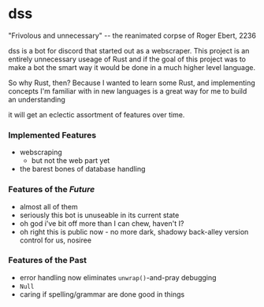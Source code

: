 # dss

"Frivolous and unnecessary" -- the reanimated corpse of Roger Ebert, 2236

dss is a bot for discord that started out as a webscraper. This project is an entirely unnecessary useage of Rust and if
the goal of this project was to make a bot the smart way it would be done in a much higher level language.

So why Rust, then? Because I wanted to learn some Rust, and implementing concepts I'm familiar with in new languages is
a great way for me to build an understanding

it will get an eclectic assortment of features over time.

### Implemented Features

* webscraping
    * but not the web part yet
* the barest bones of database handling

### Features of the *Future*

* almost all of them
* seriously this bot is unuseable in its current state
* oh god i've bit off more than I can chew, haven't I?
* oh right this is public now - no more dark, shadowy back-alley version control for us, nosiree

### Features of the Past

* error handling now eliminates `unwrap()`-and-pray debugging
* `Null`
* caring if spelling/grammar are done good in things
